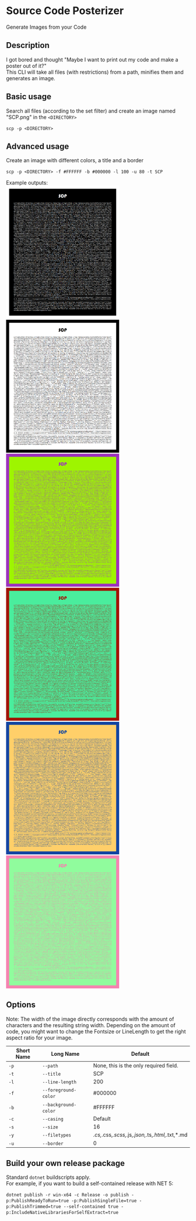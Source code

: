 # Source Code Posterizer
Generate Images from your Code

## Description
I got bored and thought "Maybe I want to print out my code and make a poster out of it?"  
This CLI will take all files (with restrictions) from a path, minifies them and generates an image.

## Basic usage
Search all files (according to the set filter) and create an image named "SCP.png" in the `<DIRECTORY>`
```
scp -p <DIRECTORY>
```
## Advanced usage
Create an image with different colors, a title and a border
```
scp -p <DIRECTORY> -f #FFFFFF -b #000000 -l 100 -u 80 -t SCP
```
Example outputs:  
<img src = "Demoimages/SCP_4.png" width = "310">
<img src = "Demoimages/SCP_5.png" width = "310">
<img src = "Demoimages/SCP_0.png" width = "310">
<img src = "Demoimages/SCP_1.png" width = "310">
<img src = "Demoimages/SCP_2.png" width = "310">
<img src = "Demoimages/SCP_3.png" width = "310">

## Options
Note: The width of the image directly corresponds with the amount of characters and the resulting string width.
Depending on the amount of code, you might want to change the Fontsize or LineLength to get the right aspect ratio for your image.

Short Name | Long Name | Default
--- | --- | ---
`-p` | `--path` | None, this is the only required field.
`-t` | `--title` | SCP
`-l` | `--line-length` | 200
`-f` | `--foreground-color` | #000000
`-b` | `--background-color` | #FFFFFF
`-c` | `--casing` | Default
`-s` | `--size` | 16
`-y` | `--filetypes` | *.cs,*.css,*.scss,*.js,*.json,*.ts,*.html,*.txt,*.md
`-u` | `--border` | 0

## Build your own release package
Standard `dotnet` buildscripts apply.  
For example, if you want to build a self-contained release with NET 5:  
```
dotnet publish -r win-x64 -c Release -o publish -p:PublishReadyToRun=true -p:PublishSingleFile=true -p:PublishTrimmed=true --self-contained true -p:IncludeNativeLibrariesForSelfExtract=true
```